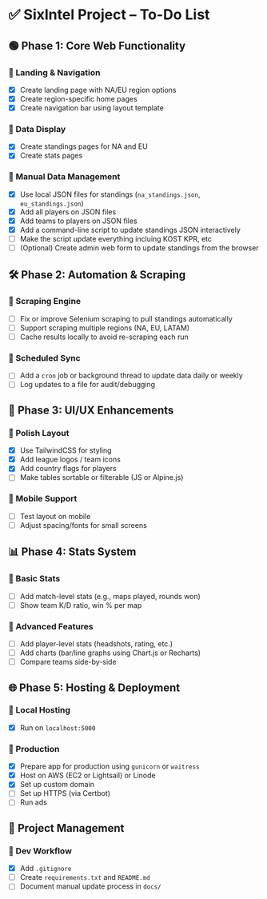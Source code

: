
# ✅ SixIntel Project – To-Do List

## 🟢 Phase 1: Core Web Functionality

### 🔹 Landing & Navigation
- [x] Create landing page with NA/EU region options
- [x] Create region-specific home pages
- [x] Create navigation bar using layout template

### 🔹 Data Display
- [x] Create standings pages for NA and EU
- [x] Create stats pages 

### 🔹 Manual Data Management
- [x] Use local JSON files for standings (`na_standings.json`, `eu_standings.json`)
- [x] Add all players on JSON files
- [x] Add teams to players on JSON files
- [x] Add a command-line script to update standings JSON interactively
- [ ] Make the script update everything incluing KOST KPR, etc
- [ ] (Optional) Create admin web form to update standings from the browser

## 🛠 Phase 2: Automation & Scraping

### 🔹 Scraping Engine
- [ ] Fix or improve Selenium scraping to pull standings automatically
- [ ] Support scraping multiple regions (NA, EU, LATAM)
- [ ] Cache results locally to avoid re-scraping each run

### 🔹 Scheduled Sync
- [ ] Add a `cron` job or background thread to update data daily or weekly
- [ ] Log updates to a file for audit/debugging

## 🎨 Phase 3: UI/UX Enhancements

### 🔹 Polish Layout
- [x] Use TailwindCSS for styling
- [x] Add league logos / team icons
- [x] Add country flags for players
- [ ] Make tables sortable or filterable (JS or Alpine.js)

### 🔹 Mobile Support
- [ ] Test layout on mobile
- [ ] Adjust spacing/fonts for small screens

## 📊 Phase 4: Stats System

### 🔹 Basic Stats
- [ ] Add match-level stats (e.g., maps played, rounds won)
- [ ] Show team K/D ratio, win % per map

### 🔹 Advanced Features
- [ ] Add player-level stats (headshots, rating, etc.)
- [ ] Add charts (bar/line graphs using Chart.js or Recharts)
- [ ] Compare teams side-by-side

## 🌐 Phase 5: Hosting & Deployment

### 🔹 Local Hosting
- [x] Run on `localhost:5000`

### 🔹 Production
- [x] Prepare app for production using `gunicorn` or `waitress`
- [x] Host on AWS (EC2 or Lightsail) or Linode
- [x] Set up custom domain 
- [ ] Set up HTTPS (via Certbot)
- [ ] Run ads

## 📝 Project Management

### 🔹 Dev Workflow
- [x] Add `.gitignore`
- [ ] Create `requirements.txt` and `README.md`
- [ ] Document manual update process in `docs/`
